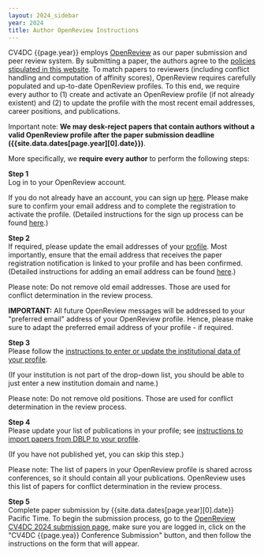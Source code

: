 ```yaml
---
layout: 2024_sidebar
year: 2024
title: Author OpenReview Instructions
---
```


CV4DC {{page.year}} employs [OpenReview](https://openreview.net) as our paper submission and peer review system.
By submitting a paper, the authors agree to the [policies stipulated in this website]({{site.url}}/{{page.year}}/policies).
To match papers to reviewers (including conflict handling and computation of affinity scores),
OpenReview requires carefully populated and up-to-date OpenReview profiles.
To this end, we require every author to (1) create and activate an OpenReview profile (if not already existent) and
(2) to update the profile with the most recent email addresses, career positions, and publications.

Important note: **We may desk-reject papers that contain authors without a valid OpenReview profile after the paper submission deadline ({{site.data.dates[page.year][0].date}})**.

More specifically, we **require every author** to perform the following steps:

**Step 1**  
Log in to your OpenReview account.

If you do not already have an account, you can sign up [here](https://openreview.net/signup).
Please make sure to confirm your email address and to complete the registration to activate the profile.
(Detailed instructions for the sign up process can be found [here](https://docs.openreview.net/getting-started/creating-an-openreview-profile/signing-up-for-openreview).)

**Step 2**  
If required, please update the email addresses of your [profile](https://openreview.net/profile/edit).
Most importantly, ensure that the email address that receives the paper registration notification is linked to your profile and has been confirmed.
(Detailed instructions for adding an email address can be found [here](https://docs.openreview.net/getting-started/creating-an-openreview-profile/add-or-remove-an-email-address-from-your-profile).)

Please note: Do not remove old email addresses. Those are used for conflict determination in the review process.

**IMPORTANT:** All future OpenReview messages will be addressed to your "preferred email" address of your OpenReview profile. Hence, please make sure to adapt the preferred email address of your profile - if required.

**Step 3**  
Please follow the [instructions to enter or update the institutional data of your profile](https://docs.openreview.net/getting-started/creating-an-openreview-profile/entering-institutional-data).

(If your institution is not part of the drop-down list, you should be able to just enter a new institution domain and name.)

Please note: Do not remove old positions. Those are used for conflict determination in the review process.

**Step 4**  
Please update your list of publications in your profile; see [instructions to import papers from DBLP to your profile](https://docs.openreview.net/getting-started/creating-an-openreview-profile/importing-papers-from-dblp).

(If you have not published yet, you can skip this step.)   

Please note: The list of papers in your OpenReview profile is shared across conferences, so it should contain all your publications.
OpenReview uses this list of papers for conflict determination in the review process.

**Step 5**  
Complete paper submission by {{site.data.dates[page.year][0].date}} Pacific Time.
To begin the submission process, go to the [OpenReview CV4DC 2024 submission page](https://openreview.net/group?id=CV4DC/2024/Conference),
make sure you are logged in, click on the "CV4DC {{page.yea}} Conference Submission" button, and then follow the instructions on the form that will appear.

<!-- ### Submission Guidelines:

All submissions will be handled electronically via the conference's OpenReview website.
By submitting a paper, the authors agree to the [policies stipulated in this website]({{site.url}}/{{page.year}}/policies).
<!-- The paper registration deadline is **May 26, C2024**, and the-->
<!-- The paper submission deadline is **{{site.data.dates[page.year][0].date}}**.
Supplementary material can be submitted until **{{site.data.dates[page.year][1].date}}**. 
Note that **the authors cannot submit a paper without its registration**.

Papers are limited to eight pages, including figures and tables, in the CV4DC style.
Additional pages containing only cited references are allowed. Please refer to the following files for detailed formatting instructions:
- **[Download Author Kit]({{site.url}}/files/{{page.year}}/CV4DC{{page.year}}-author_kit.zip)**

Papers that are not properly anonymized, or do not use the template, or have more than eight pages (excluding references) will be rejected without review. -->




<!--
# Below are the old isntructions


 **1) Paper submission and review site:**

Please make sure that your browser has cookies and Javascript enabled.

Please add "email@msr-cmt.org" to your list of safe senders (whitelist) to prevent important email announcements from being blocked by spam filters.

Log into OpenReview at [https://openreview.net/](https://openreview.net/). If you do not see “Computer Vision for Developing Countries (CV4DC) Workshop” in the conference list already, click on the “All Conferences” tab and find it there. -->


<!-- **2) Setting up your profile:** 

You can update your User Profile, Email, and Password by clicking on your name in the upper-right inside the Author Console and choosing the appropriate option under “General”. -->

<!-- **3) Domain Conflicts:** 

When you log in for the first time, you will be asked to enter your conflict domain information. You will not be able to submit any paper without entering this information. We need to ensure conflict-free reviewing of all papers. At any time before the submission deadline, you can update this information by clicking on your name in the upper-right and entering “Domain Conflicts” under CV4DC C2024.

It is the primary author's responsibility to ensure that all authors on their paper have registered their institutional conflicts into CMT3. Each author should list domains of all institutions they have worked for, or have had very close collaboration with, within the last three years (example: mit.edu; ox.ac.uk; microsoft.com). DO NOT enter the domain of email providers such as gmail.com. This institutional conflict information will be used in conjunction with prior authorship conflict information to resolve assignments to both reviewers and area chairs. If a paper is found to have an undeclared or incorrect institutional conflict, the paper may be summarily rejected.

**4) Creating a paper submission:**

 This step must be completed by the paper **registration** deadline. After this deadline, you will not be able to register new papers, but you will be able to edit the information for existing papers.

(a) Click the “+ Create new submission” button in the upper-left to create a new submission. There, you will be prompted to enter the title, abstract, authors, and subject areas. 
No further authors can be added after the paper submission.

(b) Check with your co-authors to make sure that: (1) you add them with their correct CMT3 email; and (2) they have entered their domain conflicts into CMT3 for CV4DC C2024. If you add an author with an email that is not in CMT3 and the name and organization is not automatically filled, that means they are not yet in the system, and you should make sure to check that they do not already have an account under a different email before completing the requested information to add them.

(c) Enter subject (topic) areas for your paper. You must include at least one primary area. This information is used to help assign ACs and reviewers.

**5) Paper Number**

Once you have registered your paper (i.e. title/authors), you will be assigned a paper number. Insert this into the latex or word template before generating the pdf of your paper for submission. Papers submitted without a number may not be reviewed.

**6) Submission Requirements:**

The maximum size of the abstract is 4000 characters.

The paper must be PDF only (maximum 30MB). Make sure your paper meets the formatting and anonymity requirements described above.

The supplementary material can be either PDF or ZIP only (maximum 100MB).

**7) Supplementary Material Submission:**

By the supplementary material deadline, the authors may optionally submit code and/or additional material that was ready at the time of paper submission but could not be included due to constraints of format or space. The authors should refer to the contents of the supplementary material appropriately in the paper. Reviewers will be encouraged to look at it but are not obligated to do so.

Supplementary material may include videos, proofs, additional figures or tables, more detailed analysis of experiments presented in the paper, code, or a concurrent submission to CV4DC or another conference. It may not include results on additional datasets, results obtained with an improved version of the method (e.g., following additional parameter tuning or training), or an updated or corrected version of the submission PDF. Papers with supplementary materials violating the guidelines may be summarily rejected.

**8) Code Submission and Reproducibility:**

 To improve reproducibility in AI research, we highly encourage authors to voluntarily submit their code as part of the supplementary material. Authors should also use the [Reproducibility Checklist](https://www.cs.mcgill.ca/~jpineau/ReproducibilityChecklist.pdf) as a guide for writing reproducible papers. Reviewers are encouraged to check the submitted code to ensure that the paper’s results are trustworthy and reproducible. The code should be anonymized, e.g., author names, institutions and licenses should be removed. We do not expect authors to submit private/sensitive data, only data sufficient to demonstrate the method. All code/data will be reviewed confidentially and kept private.

 

**Detailed supplementary material guidelines:**

(a) All supplementary material must be self-contained and zipped into a single file. The following document and media formats are allowed: avi, doc, docx, mp4, pdf, wmv. CMT imposes a 100MB limit on the size of this file. Note that you can update the file by uploading a new one (the old one will be deleted and replaced).

(b) The paper for review (PDF only) must be submitted first before the supplementary material (PDF or ZIP only) can be submitted. 

(c) Code can be submitted as part of the supplementary zip file or through anonymous Github repositories (include the link in a separate text file in the supplementary zip). The link should point to a branch that will not be modified after the submission deadline.

### Rebuttal Instructions

After receiving the reviews, authors may optionally submit a rebuttal to address the reviewers' comments, which will be limited to a one page PDF file using the CV4DC C2024 Rebuttal Template.
- **[Download Rebuttal Kit]({{site.url}}/files/C2024/CV4DCC2024RebuttalKit.zip)**

The rebuttal must maintain anonymity and cannot include external links that reveal the author identity or circumvent the length restriction.

Responses longer than one page will simply not be reviewed. This includes responses where the margins and formatting are deemed to have been significantly altered from those specified by the style guide.

The author rebuttal is optional and is meant to provide you with an opportunity to rebut factual errors or to supply additional information requested by the reviewers. It is NOT intended to add new contributions (theorems, algorithms, experiments) that were absent in the original submission and NOT specifically requested by the reviewers. You may optionally add a figure, graph or proof to your rebuttal to better illustrate your answer to the reviewers' comments.

Reviewers should refrain from requesting significant additional experiments for the rebuttal, or penalize for lack of additional experiments. Authors should refrain from including new experimental results in the rebuttal, especially when not specifically requested to do so by the reviewers.

 -->